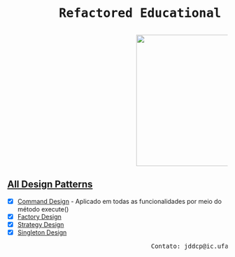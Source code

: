 <pre> <h1>       Refactored Educational Virtual Ambient (EVA) </h1></pre>

<pre>                                   <img src="https://i.imgur.com/QGL2f1e.gif" align="center" width="300" height="300" /></pre>


## [All Design Patterns](https://github.com/JohnQ00/Refactored-EVA/tree/master/EVA%20Refactored/src)

- [x] [Command Design](https://github.com/JohnQ00/Refactored-EVA/tree/master/EVA%20Refactored/src/command) - Aplicado em todas as funcionalidades por meio do método execute()
- [x] [Factory Design](https://github.com/JohnQ00/Refactored-EVA/tree/master/EVA%20Refactored/src/tests)
- [x] [Strategy Design](https://github.com/JohnQ00/Refactored-EVA/tree/master/EVA%20Refactored/src/strategy)
- [x] [Singleton Design](https://github.com/JohnQ00/Refactored-EVA/tree/master/EVA%20Refactored/src/time)

<pre>
                                       Contato: jddcp@ic.ufal.br </pre>
